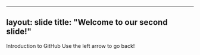 ---
layout: slide
title: "Welcome to our second slide!"
--
Introduction to GitHub
Use the left arrow to go back!
